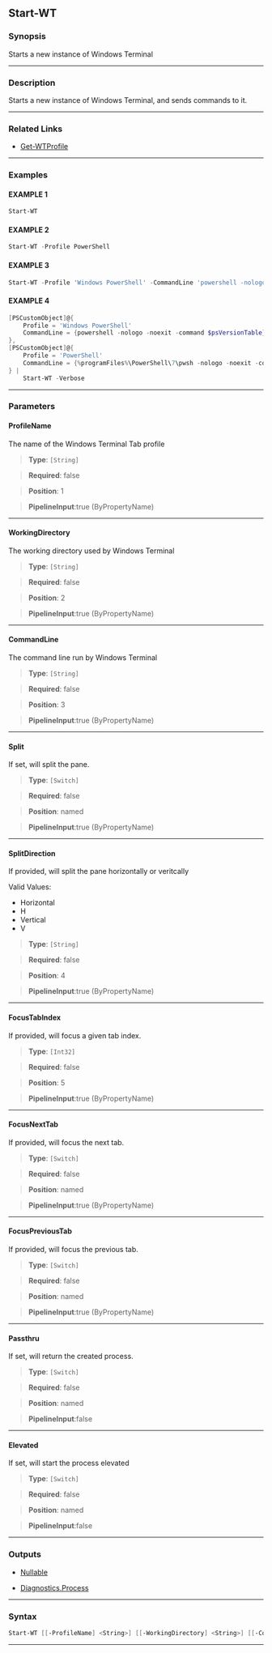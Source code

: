 Start-WT
--------
### Synopsis
Starts a new instance of Windows Terminal

---
### Description

Starts a new instance of Windows Terminal, and sends commands to it.

---
### Related Links
* [Get-WTProfile](Get-WTProfile.md)



---
### Examples
#### EXAMPLE 1
```PowerShell
Start-WT
```

#### EXAMPLE 2
```PowerShell
Start-WT -Profile PowerShell
```

#### EXAMPLE 3
```PowerShell
Start-WT -Profile 'Windows PowerShell' -CommandLine 'powershell -nologo'
```

#### EXAMPLE 4
```PowerShell
[PSCustomObject]@{
    Profile = 'Windows PowerShell'
    CommandLine = {powershell -nologo -noexit -command $psVersionTable}
},
[PSCustomObject]@{
    Profile = 'PowerShell'
    CommandLine = {%programFiles%\PowerShell\7\pwsh -nologo -noexit -command $psVersionTable}
} |
    Start-WT -Verbose
```

---
### Parameters
#### **ProfileName**

The name of the Windows Terminal Tab profile



> **Type**: ```[String]```

> **Required**: false

> **Position**: 1

> **PipelineInput**:true (ByPropertyName)



---
#### **WorkingDirectory**

The working directory used by Windows Terminal



> **Type**: ```[String]```

> **Required**: false

> **Position**: 2

> **PipelineInput**:true (ByPropertyName)



---
#### **CommandLine**

The command line run by Windows Terminal



> **Type**: ```[String]```

> **Required**: false

> **Position**: 3

> **PipelineInput**:true (ByPropertyName)



---
#### **Split**

If set, will split the pane.



> **Type**: ```[Switch]```

> **Required**: false

> **Position**: named

> **PipelineInput**:true (ByPropertyName)



---
#### **SplitDirection**

If provided, will split the pane horizontally or veritcally



Valid Values:

* Horizontal
* H
* Vertical
* V



> **Type**: ```[String]```

> **Required**: false

> **Position**: 4

> **PipelineInput**:true (ByPropertyName)



---
#### **FocusTabIndex**

If provided, will focus a given tab index.



> **Type**: ```[Int32]```

> **Required**: false

> **Position**: 5

> **PipelineInput**:true (ByPropertyName)



---
#### **FocusNextTab**

If provided, will focus the next tab.



> **Type**: ```[Switch]```

> **Required**: false

> **Position**: named

> **PipelineInput**:true (ByPropertyName)



---
#### **FocusPreviousTab**

If provided, will focus the previous tab.



> **Type**: ```[Switch]```

> **Required**: false

> **Position**: named

> **PipelineInput**:true (ByPropertyName)



---
#### **Passthru**

If set, will return the created process.



> **Type**: ```[Switch]```

> **Required**: false

> **Position**: named

> **PipelineInput**:false



---
#### **Elevated**

If set, will start the process elevated



> **Type**: ```[Switch]```

> **Required**: false

> **Position**: named

> **PipelineInput**:false



---
### Outputs
* [Nullable](https://learn.microsoft.com/en-us/dotnet/api/System.Nullable)


* [Diagnostics.Process](https://learn.microsoft.com/en-us/dotnet/api/System.Diagnostics.Process)




---
### Syntax
```PowerShell
Start-WT [[-ProfileName] <String>] [[-WorkingDirectory] <String>] [[-CommandLine] <String>] [-Split] [[-SplitDirection] <String>] [[-FocusTabIndex] <Int32>] [-FocusNextTab] [-FocusPreviousTab] [-Passthru] [-Elevated] [<CommonParameters>]
```
---
